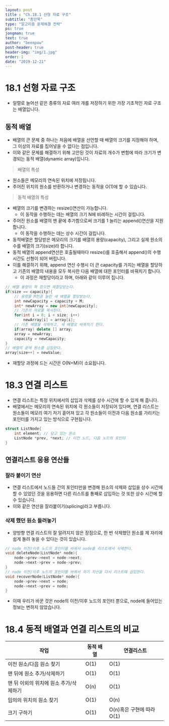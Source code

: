 ```yaml
---
layout: post
title : "Ch.18.1 선형 자료 구조"
subtitle: "종만북"
type: "알고리즘 문제해결 전략"
ps: true
jongman: true
text: true
author: "beenpow"
post-header: true
header-img: "img/1.jpg"
order: 1
date: "2019-12-21"
---
```


# 18.1 선형 자료 구조

- 일렬로 늘어선 같은 종류의 자료 여러 개를 저장하기 위한 가장 기초적인 자료 구조는 배열입니다.

## 동적 배열

- 배열의 큰 문제 중 하나는 처음에 배열을 선언할 때 배열의 크기를 지정해야 하며, 그 이상의 자료를
  집어넣을 수 없다는 점입니다.
- 이와 같은 문제를 해결하기 위해 고안된 것이 자료의 개수가 변함에 따라 크기가 변경되는 동적
  배열(dynamic array)입니다.

> 배열의 특성
- 원소들은 메모리의 연속된 위치에 저장됩니다.
- 주어진 위치의 원소를 반환하거나 변경하는 동작을 O(1)에 할 수 있습니다.


> 동적 배열의 특성
- 배열의 크기를 변경하는 resize()연산이 가능합니다.
    - 이 동작을 수행하는 데는 배열의 크기 N에 비례하는 시간이 걸립니다.
- 주어진 원소를 배열의 맨 끝에 추가함으로써 크기를 1 늘리는 append()연산을 지원합니다.
    - 이 동작을 수행하는 데는 상수 시간이 걸립니다.
- 동적배열은 할당받은 메모리의 크기를 배열의 용량(capacity), 그리고 실제 원소의 수를 배열의
  크기(size)라 합니다.
- 동적 배열의 append연산은 호출될때마다 resize()를 호출해서 append()의 수행 시간도 선형이 되어
  버립니다.
- 이를 해결하기 위해, append 연산 수행시 더 큰 capacity를 가지는 배열을 할당하고 기존의 배열의
  내용을 모두 복사한 다음 배열에 대한 포인터를 바꿔치기 합니다.
  - 이 과정은 재할당이라고 하며, 아래와 같이 이루어 집니다.


```cpp
// 배열 용량이 꽉 찼으면 재할당받는다.
if(size == capacity){
    // 용량을 M만큼 늘린 새 배열을 할당받는다.
    int newCapacity = capacity + M;
    int* newArray = new int[newCapacity];
    // 기존의 자료를 복사한다.
    for(int i = 0; i < size; i++)
        newArray[i] = array[i];
    // 기존 배열을 삭제하고, 새 배열로 바꿔치기 한다.
    if(array) delete [] array;
    array = newArray;
    capacity = newCapacity;
}
// 배열의 끝에 원소를 삽입한다.
array[size++] = newValue;
```
- 재할당 과정에 드는 시간은 O(N+M)이 소요됩니다.

# 18.3 연결 리스트

- 연결 리스트는 특정 위치에서의 삽입과 삭제를 상수 시간에 할 수 있게 해 줍니다.
- 배열에서는 메모리의 연속된 위치에 각 원소들이 저장되어 있다며, 연결 리스트는 원소들이 메모리 여기
  저기 흩어져 있고 각 원소들이 이전과 다음 원소를 가리키는 포인터를 가지고 있는 방식으로 구현됩니다.

```cpp
struct ListNode{
    int element; // 담고 있는 원소
    ListNode *prev, *next; // 이전 노드, 다음 노드의 포인터 
}
```

## 연결리스트 응용 연산들

### 잘라 붙이기 연산

- 연결 리스트에서 노드들 간의 포인터만을 변경해 원소의 삭제와 삽입을 상수 시간에 할 수 있었던 것을
  응용하면 다른 리스트를 통째로 삽입하는 것 또한 상수 시간에 할 수 있습니다.
- 이와 같은 연산을 잘라붙이기(splicing)라고 부릅니다.

### 삭제 했던 원소 돌려놓기

- 양방향 연결 리스트의 잘 알려지지 않은 장점으로, 한 번 삭제했던 원소를 제 자리에 쉽게 돌려 놓을 수
  있다는 것이 있습니다.

```cpp
// node 이전/이후 노드의 포인터를 바꿔서 node를 리스트에서 삭제한다.
void deleteNode(ListNode* node){
    node->prev->next = node->next;
    node->next->prev = node->prev;
}
// node 이전/이후 노드의 포인터를 바꿔서 자기 자신을 다시 리스트에 삽입한다.
void recoverNode(ListNode* node){
    node->prev->next = node;
    node->next->prev = node;
}
```

- 이때 우리가 바꾼 것은 node의 이전/이후 노드의 포인터 뿐으로, node에 들어있는 정보는 변하지
  않았습니다.

# 18.4 동적 배열과 연결 리스트의 비교

|작업 | 동적 배열 | 연결리스트 |
|-----|-----------|------------|
|이전 원소/다음 원소 찾기| O(1)|O(1)|
|맨 뒤에 원소 추가/삭제하기|O(1)|O(1)|
|맨 뒤 이외의 위치에 원소 추가/삭제하기| O(n)|O(1)|
|임의의 위치의 원소 찾기|O(1)|O(n)|
|크기 구하기|O(1)|O(n)혹은 구현에 따라 O(1)|



